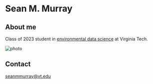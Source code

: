# Sean M. Murray

## About me

Class of 2023 student in [environmental data science](https://vt.edu/academics/majors/environmental-data-science.html) at Virginia Tech.

![photo](/seanmmurray.github.io//assets/profile_photo_seanmmurray.png)

## Contact

seanmmurray@vt.edu
